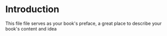 # Introduction

This file file serves as your book's preface, a great place to describe your book's content and idea

